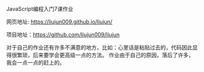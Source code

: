 JavaScript编程入门7课作业

网页地址: https://liujun009.github.io/liujun/

项目地址：https://github.com/liujun009/liujun

对于自己的作业还有许多不满意的地方，比如：心里话是粘贴过去的，代码因此显得很繁琐，后来要学会更高级一点的方法。
作业由于自己的原因，落后了许多，我会一点一点的赶上的。
